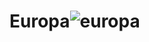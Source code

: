 # Europa![europa](https://user-images.githubusercontent.com/121312707/229459591-21fdd869-30dc-4368-9859-ec47b6bcabd3.png)
